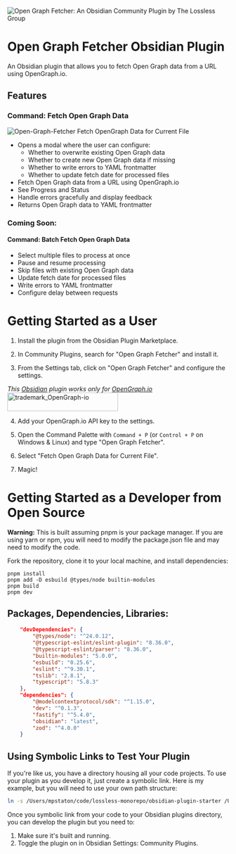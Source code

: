 ![Open Graph Fetcher: An Obsidian Community Plugin by The Lossless Group](https://i.imgur.com/0v6sPkv.png)

# Open Graph Fetcher Obsidian Plugin

An Obsidian plugin that allows you to fetch Open Graph data from a URL using OpenGraph.io.

## Features

### Command: Fetch Open Graph Data
![Open-Graph-Fetcher Fetch OpenGraph Data for Current File](https://github.com/user-attachments/assets/19ad9691-74d0-4b6e-b4ce-3abb3adea407)

- Opens a modal where the user can configure:
    - Whether to overwrite existing Open Graph data
    - Whether to create new Open Graph data if missing
    - Whether to write errors to YAML frontmatter
    - Whether to update fetch date for processed files
- Fetch Open Graph data from a URL using OpenGraph.io
- See Progress and Status
- Handle errors gracefully and display feedback
- Returns Open Graph data to YAML frontmatter

### Coming Soon:

#### Command: Batch Fetch Open Graph Data

- Select multiple files to process at once
- Pause and resume processing
- Skip files with existing Open Graph data
- Update fetch date for processed files
- Write errors to YAML frontmatter
- Configure delay between requests

# Getting Started as a User

1. Install the plugin from the Obsidian Plugin Marketplace.

2. In Community Plugins, search for "Open Graph Fetcher" and install it.

3. From the Settings tab, click on "Open Graph Fetcher" and configure the settings.

_This [Obsidian](https://obsidian.md/) plugin works only for [OpenGraph.io](https://opengraph.io/)_
<a href="https://opengraph.io/"><img width="252" height="42" alt="trademark_OpenGraph-io" src="https://github.com/user-attachments/assets/08797db6-8fe7-4ced-a4fe-2ad4df79c26a" /></a>

4. Add your OpenGraph.io API key to the settings.

5. Open the Command Palette with `Command + P` (or `Control + P` on Windows & Linux) and type "Open Graph Fetcher".

6. Select "Fetch Open Graph Data for Current File".

7. Magic!

# Getting Started as a Developer from Open Source

**Warning:** This is built assuming pnpm is your package manager. If you are using yarn or npm, you will need to modify the package.json file and may need to modify the code.

Fork the repository, clone it to your local machine, and install dependencies:

```
pnpm install
pnpm add -D esbuild @types/node builtin-modules
pnpm build
pnpm dev
```

## Packages, Dependencies, Libraries:

```json
	"devDependencies": {
		"@types/node": "^24.0.12",
		"@typescript-eslint/eslint-plugin": "8.36.0",
		"@typescript-eslint/parser": "8.36.0",
		"builtin-modules": "5.0.0",
		"esbuild": "0.25.6",
		"eslint": "^9.30.1",
		"tslib": "2.8.1",
		"typescript": "5.8.3"
	},
	"dependencies": {
		"@modelcontextprotocol/sdk": "^1.15.0",
		"dev": "^0.1.3",
		"fastify": "^5.4.0",
		"obsidian": "latest",
		"zod": "^4.0.0"
	}
```

## Using Symbolic Links to Test Your Plugin

If you're like us, you have a directory housing all your code projects. To use your plugin as you develop it, just create a symbolic link. Here is my example, but you will need to use your own path structure:

```bash
ln -s /Users/mpstaton/code/lossless-monorepo/obsidian-plugin-starter /Users/mpstaton/content-md/lossless/.obsidian/plugins/
```

Once you symbolic link from your code to your Obsidian plugins directory, you can develop the plugin but you need to:
1. Make sure it's built and running.
2. Toggle the plugin on in Obsidian Settings: Community Plugins. 